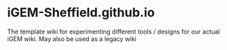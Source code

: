 # iGEM-Sheffield.github.io
The template wiki for experimenting different tools / designs for our actual iGEM wiki. May also be used as a legacy wiki
